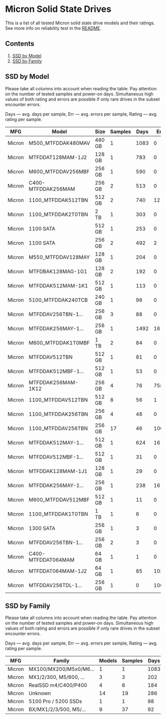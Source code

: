 Micron Solid State Drives
=========================

This is a list of all tested Micron solid state drive models and their ratings. See
more info on reliability test in the [README](https://github.com/linuxhw/SMART).

Contents
--------

1. [ SSD by Model  ](#ssd-by-model)
2. [ SSD by Family ](#ssd-by-family)

SSD by Model
------------

Please take all columns into account when reading the table. Pay attention on the
number of tested samples and power-on days. Simultaneous high values of both rating
and errors are possible if only rare drives in the subset encounter errors.

Days   — avg. days per sample,
Err    — avg. errors per sample,
Rating — avg. rating per sample.

| MFG       | Model              | Size   | Samples | Days  | Err   | Rating |
|-----------|--------------------|--------|---------|-------|-------|--------|
| Micron    | M500_MTFDDAK480MAV | 480 GB | 1       | 1083  | 0     | 2.97   |
| Micron    | MTFDDAT128MAM-1J2  | 128 GB | 1       | 783   | 0     | 2.15   |
| Micron    | M600_MTFDDAV256MBF | 256 GB | 1       | 590   | 0     | 1.62   |
| Micron    | C400-MTFDDAK256MAM | 256 GB | 2       | 513   | 0     | 1.41   |
| Micron    | 1100_MTFDDAK512TBN | 512 GB | 2       | 740   | 12    | 1.05   |
| Micron    | 1100_MTFDDAK2T0TBN | 2 TB   | 1       | 303   | 0     | 0.83   |
| Micron    | 1100 SATA          | 512 GB | 1       | 253   | 0     | 0.69   |
| Micron    | 1100 SATA          | 256 GB | 2       | 492   | 2     | 0.61   |
| Micron    | M550_MTFDDAV128MAY | 128 GB | 1       | 204   | 0     | 0.56   |
| Micron    | MTFDBAK128MAG-1G1  | 128 GB | 2       | 192   | 0     | 0.53   |
| Micron    | MTFDDAK512MAM-1K1  | 512 GB | 1       | 113   | 0     | 0.31   |
| Micron    | 5100_MTFDDAK240TCB | 240 GB | 1       | 98    | 0     | 0.27   |
| Micron    | MTFDDAV256TBN-1... | 256 GB | 3       | 88    | 0     | 0.24   |
| Micron    | MTFDDAK256MAY-1... | 256 GB | 1       | 1492  | 16    | 0.24   |
| Micron    | M600_MTFDDAK1T0MBF | 1 TB   | 2       | 84    | 0     | 0.23   |
| Micron    | MTFDDAV512TBN      | 512 GB | 1       | 81    | 0     | 0.22   |
| Micron    | MTFDDAK512MBF-1... | 512 GB | 1       | 53    | 0     | 0.15   |
| Micron    | MTFDDAK256MAM-1K12 | 256 GB | 4       | 76    | 758   | 0.14   |
| Micron    | 1100_MTFDDAV512TBN | 512 GB | 8       | 56    | 1     | 0.13   |
| Micron    | 1100_MTFDDAK256TBN | 256 GB | 4       | 48    | 0     | 0.13   |
| Micron    | 1100_MTFDDAV256TBN | 256 GB | 17      | 46    | 100   | 0.11   |
| Micron    | MTFDDAK512MAY-1... | 512 GB | 1       | 624   | 16    | 0.10   |
| Micron    | MTFDDAV512MBF-1... | 512 GB | 1       | 31    | 0     | 0.09   |
| Micron    | MTFDDAK128MAM-1J1  | 128 GB | 1       | 29    | 0     | 0.08   |
| Micron    | MTFDDAK256MAY-1... | 256 GB | 1       | 238   | 16    | 0.04   |
| Micron    | M600_MTFDDAV512MBF | 512 GB | 1       | 11    | 0     | 0.03   |
| Micron    | 1100_MTFDDAK1T0TBN | 1 TB   | 1       | 6     | 0     | 0.02   |
| Micron    | 1300 SATA          | 256 GB | 1       | 3     | 0     | 0.01   |
| Micron    | MTFDDAV256TBN-1... | 256 GB | 2       | 3     | 0     | 0.01   |
| Micron    | C400-MTFDDAT064MAM | 64 GB  | 1       | 1     | 0     | 0.00   |
| Micron    | MTFDDAT064MAM-1J2  | 64 GB  | 1       | 85    | 1039  | 0.00   |
| Micron    | MTFDDAV256TDL-1... | 256 GB | 1       | 0     | 1008  | 0.00   |

SSD by Family
-------------

Please take all columns into account when reading the table. Pay attention on the
number of tested samples and power-on days. Simultaneous high values of both rating
and errors are possible if only rare drives in the subset encounter errors.

Days   — avg. days per sample,
Err    — avg. errors per sample,
Rating — avg. rating per sample.

| MFG       | Family                 | Models | Samples | Days  | Err   | Rating |
|-----------|------------------------|--------|---------|-------|-------|--------|
| Micron    | MX100/MX200/M5x0/M6... | 1      | 1       | 1083  | 0     | 2.97   |
| Micron    | MX1/2/300, M5/600, ... | 3      | 3       | 202   | 0     | 0.56   |
| Micron    | RealSSD m4/C400/P400   | 4      | 8       | 184   | 379   | 0.47   |
| Micron    | Unknown                | 14     | 19      | 286   | 112   | 0.35   |
| Micron    | 5100 Pro / 5200 SSDs   | 1      | 1       | 98    | 0     | 0.27   |
| Micron    | BX/MX1/2/3/500, M5/... | 9      | 37      | 92    | 46    | 0.20   |
